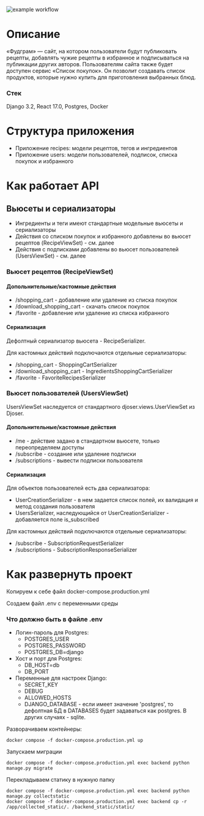 
![example workflow](https://github.com/Kasylin/foodgram-project-react/actions/workflows/main.yml/badge.svg)


# Описание

«Фудграм» — сайт, на котором пользователи будут публиковать рецепты, добавлять чужие рецепты в избранное и подписываться на публикации других авторов. Пользователям сайта также будет доступен сервис «Список покупок». Он позволит создавать список продуктов, которые нужно купить для приготовления выбранных блюд.

### Стек
Django 3.2, React 17.0, Postgres, Docker

# Структура приложения
- Приложение recipes: модели рецептов, тегов и ингредиентов
- Приложение users: модели пользователей, подписок, списка покупок и избранного

# Как работает API

## Вьюсеты и сериализаторы
- Ингредиенты и теги имеют стандартные модельные вьюсеты и сериализаторы
- Действия со списком покупок и избранного добавлены во вьюсет рецептов (RecipeViewSet) - см. далее
- Действия с подписками добавлены во вьюсет пользователей (UsersViewSet) - см. далее

### Вьюсет рецептов (RecipeViewSet)
#### Допольнительные/кастомные действия
- /shopping_cart - добавление или удаление из списка покупок
- /download_shopping_cart - скачать список покупок
- /favorite - добавление или удаление из списка избранного

#### Сериализация
Дефолтный сериализатор вьюсета - RecipeSerializer.

Для кастомных действий подключаются отдельные сериализаторы:
- /shopping_cart - ShoppingCartSerializer
- /download_shopping_cart - IngredientsShoppingCartSerializer
- /favorite - FavoriteRecipesSerializer


### Вьюсет пользователей (UsersViewSet)
UsersViewSet наследуется от стандартного djoser.views.UserViewSet из Djoser.

#### Допольнительные/кастомные действия
- /me - действие задано в стандартном вьюсете, только переопределяем доступы
- /subscribe - создание или удаление подписки
- /subscriptions - вывести подписки пользователя

#### Сериализация

Для объектов пользователей есть два сериализатора: 
- UserCreationSerializer - в нем задается список полей, их валидация и метод создания пользователя
- UsersSerializer, наследующийся от UserCreationSerializer - добавляется поле is_subscribed

Для кастомных действий подключаются отдельные сериализаторы:
- /subscribe - SubscriptionRequestSerializer
- /subscriptions - SubscriptionResponseSerializer

# Как развернуть проект

Копируем к себе файл docker-compose.production.yml

Создаем файл .env с переменными среды

### Что должно быть в файле .env
- Логин-пароль для Postgres:
    - POSTGRES_USER
    - POSTGRES_PASSWORD
    - POSTGRES_DB=django
- Хост и порт для Postgres:
    - DB_HOST=db
    - DB_PORT
- Переменные для настроек Django:
    - SECRET_KEY
    - DEBUG
    - ALLOWED_HOSTS
    - DJANGO_DATABASE - если имеет значение 'postgres', то дефолтная БД в DATABASES будет задаваться как postgres. В других случаях - sqlite.

Разворачиваем контейнеры:
```
docker compose -f docker-compose.production.yml up
```

Запускаем миграции
```
docker compose -f docker-compose.production.yml exec backend python manage.py migrate
```

Перекладываем статику в нужную папку
```
docker compose -f docker-compose.production.yml exec backend python manage.py collectstatic
docker compose -f docker-compose.production.yml exec backend cp -r /app/collected_static/. /backend_static/static/
```
